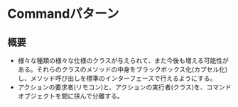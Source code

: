 # Commandパターン

## 概要
- 様々な種類の様々な仕様のクラスが与えられて、また今後も増える可能性がある。それらのクラスのメソッドの中身をブラックボックス化(カプセル化)し、メソッド呼び出しを標準のインターフェースで行えるようにする。
- アクションの要求者(リモコン)と、アクションの実行者(クラス)を、コマンドオブジェクトを間に挟んで分離する。